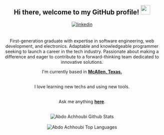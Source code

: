 <div align="center">
<h2> Hi there, welcome to my GitHub profile! <img src="https://media.tenor.com/SNL9_xhZl9oAAAAi/waving-hand-joypixels.gif" width="30"></h2>
<a href="https://www.linkedin.com/in/eric-zamora-8sf/" target="_blank">
<img src=https://img.shields.io/badge/linkedin-%2300acee.svg?color=405DE6&style=for-the-badge&logo=linkedin&logoColor=white alt=linkedin style="margin-bottom: 5px;" />
</a>
<br />
<br />

First-generation graduate with expertise in software engineering, web development, and electronics. Adaptable and knowledgeable programmer seeking to launch a career in the tech industry. Passionate about making a difference and eager to contribute to a forward-thinking team dedicated to innovative solutions.
<br />

I'm currently based in **[McAllen, Texas.](https://www.google.com/maps/place/McAllen,+TX/@26.2261125,-98.3390413,12z/data=!3m1!4b1!4m6!3m5!1s0x866576324d9637df:0x2f1d39a9b52c0eb8!8m2!3d26.2034071!4d-98.2300124!16zL20vMDEwM2hw?entry=ttu)**

<br />
I love learning new techs and using new tools.
<br />
<br />

Ask me anything **[here](mailto:abdo.achhoubi3@gmail.com)**. 
<br />
<br />

<img align="center" src="https://github-readme-stats.vercel.app/api?username=eric-zamora&include_all_commits=true&count_private=true&show_icons=true&line_height=30&title_color=CDB4DB&icon_color=CDB4DB&text_color=D3D3D3&bg_color=0A0A0A" alt="Abdo Achhoubi Github Stats">
<br />
<br />
<img src="https://github-readme-stats.vercel.app/api/top-langs/?username=abdoachhoubi&layout=compact&theme=dark&bg_color=0A0A0A" alt="Abdo Achhoubi Top Languages"/>
<br />
<br />
<br />

